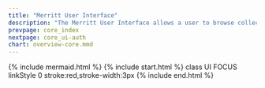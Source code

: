 ```yaml
---
title: "Merritt User Interface"
description: "The Merritt User Interface allows a user to browse collections and deposit new objects"
prevpage: core_index
nextpage: core_ui-auth
chart: overview-core.mmd
---
```

{% include mermaid.html %}
{% include start.html %}
  class UI FOCUS
  linkStyle 0 stroke:red,stroke-width:3px
{% include end.html %}
